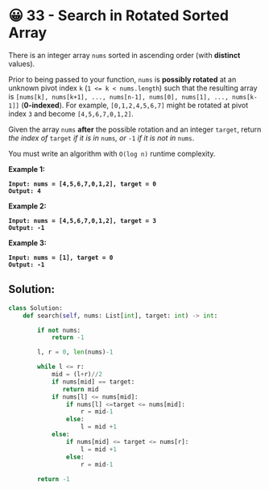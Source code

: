 # 😀 33 - Search in Rotated Sorted Array

There is an integer array `nums` sorted in ascending order (with **distinct** values).

Prior to being passed to your function, `nums` is **possibly rotated** at an unknown pivot index `k` (`1 <= k < nums.length`) such that the resulting array is `[nums[k], nums[k+1], ..., nums[n-1], nums[0], nums[1], ..., nums[k-1]]` (**0-indexed**). For example, `[0,1,2,4,5,6,7]` might be rotated at pivot index `3` and become `[4,5,6,7,0,1,2]`.

Given the array `nums` **after** the possible rotation and an integer `target`, return _the index of_ `target` _if it is in_ `nums`_, or_ `-1` _if it is not in_ `nums`.

You must write an algorithm with `O(log n)` runtime complexity.

&#x20;

**Example 1:**

<pre><code><strong>Input: nums = [4,5,6,7,0,1,2], target = 0
</strong><strong>Output: 4
</strong></code></pre>

**Example 2:**

<pre><code><strong>Input: nums = [4,5,6,7,0,1,2], target = 3
</strong><strong>Output: -1
</strong></code></pre>

**Example 3:**

<pre><code><strong>Input: nums = [1], target = 0
</strong><strong>Output: -1
</strong></code></pre>

## Solution:

```python
class Solution:
    def search(self, nums: List[int], target: int) -> int:

        if not nums:
            return -1

        l, r = 0, len(nums)-1

        while l <= r:
            mid = (l+r)//2
            if nums[mid] == target:
               return mid
            if nums[l] <= nums[mid]:
                if nums[l] <=target <= nums[mid]:
                    r = mid-1
                else:
                    l = mid +1
            else:
                if nums[mid] <= target <= nums[r]:
                    l = mid +1
                else:
                    r = mid-1
        
        return -1

```

